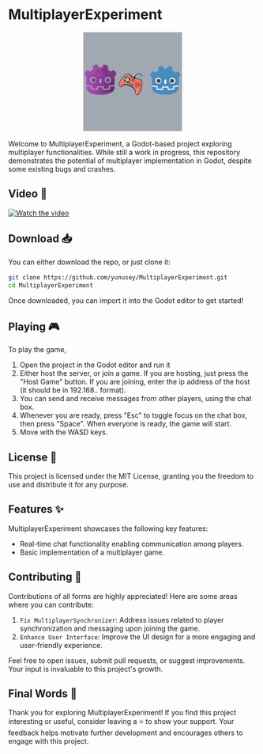 # MultiplayerExperiment

<div align="center">
	<img src="./icon.png" width="200" />
</div>

Welcome to MultiplayerExperiment, a Godot-based project exploring multiplayer functionalities. While still a work in progress, this repository demonstrates the potential of multiplayer implementation in Godot, despite some existing bugs and crashes.

## Video 🎥
[![Watch the video](https://img.youtube.com/vi/VBpq_zx8DJI/maxresdefault.jpg)](https://youtu.be/VBpq_zx8DJI)

## Download 📥
You can either download the repo, or just clone it:

```bash
git clone https://github.com/yunusey/MultiplayerExperiment.git
cd MultiplayerExperiment
```

Once downloaded, you can import it into the Godot editor to get started!

## Playing 🎮
To play the game, 
1. Open the project in the Godot editor and run it
2. Either host the server, or join a game. If you are hosting, just press the "Host Game" button. If you are joining, enter the ip address of the host (it should be in 192.168.*.* format).
3. You can send and receive messages from other players, using the chat box.
4. Whenever you are ready, press "Esc" to toggle focus on the chat box, then press "Space". When everyone is ready, the game will start.
5. Move with the WASD keys.

## License 📃
This project is licensed under the MIT License, granting you the freedom to use and distribute it for any purpose.

## Features ✨
MultiplayerExperiment showcases the following key features:
- Real-time chat functionality enabling communication among players.
- Basic implementation of a multiplayer game.

## Contributing 🤝
Contributions of all forms are highly appreciated! Here are some areas where you can contribute:
1. `Fix MultiplayerSynchronizer`: Address issues related to player synchronization and messaging upon joining the game.
2. `Enhance User Interface`: Improve the UI design for a more engaging and user-friendly experience.

Feel free to open issues, submit pull requests, or suggest improvements. Your input is invaluable to this project's growth.

## Final Words 💬
Thank you for exploring MultiplayerExperiment! If you find this project interesting or useful, consider leaving a ⭐️ to show your support. Your feedback helps motivate further development and encourages others to engage with this project.
